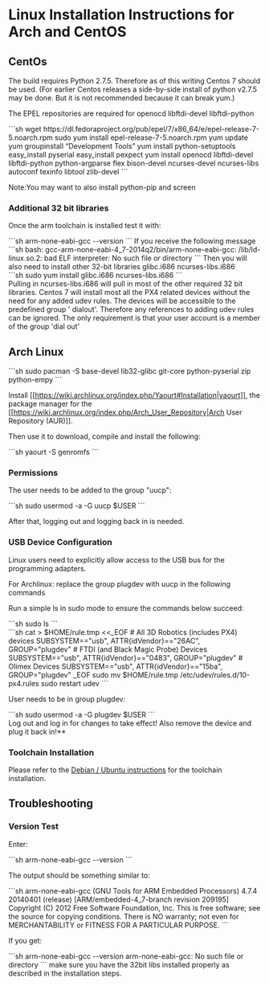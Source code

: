 # Linux Installation Instructions for Arch and CentOS


## CentOs

The build requires Python 2.7.5. Therefore as of this writing Centos 7 should be used. 
(For earlier Centos releases a side-by-side install of python v2.7.5 may be done. But it is not recommended because it can break yum.) 

The EPEL repositories are required for openocd libftdi-devel libftdi-python

<div class="host-code"></div>
```sh
wget https://dl.fedoraproject.org/pub/epel/7/x86_64/e/epel-release-7-5.noarch.rpm
sudo yum install epel-release-7-5.noarch.rpm
yum update
yum groupinstall “Development Tools”
yum install python-setuptools
easy_install pyserial
easy_install pexpect
yum install openocd libftdi-devel libftdi-python python-argparse flex bison-devel ncurses-devel ncurses-libs autoconf texinfo libtool zlib-devel 
```

Note:You may want to also install  python-pip and screen

### Additional 32 bit libraries

Once the arm toolchain is installed test it with:

<div class="host-code"></div>
```sh
arm-none-eabi-gcc --version
```
If you receive the following message 

<div class="host-code"></div>
```sh
bash: gcc-arm-none-eabi-4_7-2014q2/bin/arm-none-eabi-gcc: /lib/ld-linux.so.2: bad ELF interpreter: No such file or directory
```
Then you will also need to install other 32-bit libraries glibc.i686 ncurses-libs.i686
<div class="host-code"></div>
```sh
sudo yum install glibc.i686 ncurses-libs.i686 
```
<aside class="note">
Pulling in ncurses-libs.i686 will pull in most of the other required 32 bit libraries. Centos 7 will install most all the PX4 related devices without the need for any added udev rules. The devices will be accessible to the predefined group ' dialout'. Therefore any references to adding udev rules can be ignored. The only requirement is that your user account is a member of the group 'dial out'
</aside>

## Arch Linux
<div class="host-code"></div>
```sh
sudo pacman -S base-devel lib32-glibc git-core python-pyserial zip python-empy
```

Install [[https://wiki.archlinux.org/index.php/Yaourt#Installation|yaourt]], the package manager for the [[https://wiki.archlinux.org/index.php/Arch_User_Repository|Arch User Repository (AUR)]].

Then use it to download, compile and install the following:

<div class="host-code"></div>
```sh
yaourt -S genromfs
```

### Permissions

The user needs to be added to the group "uucp":

<div class="host-code"></div>
```sh
sudo usermod -a -G uucp $USER
```

After that, logging out and logging back in is needed.


### USB Device Configuration

Linux users need to explicitly allow access to the USB bus for the programming adapters.

For Archlinux: replace the group plugdev with uucp in the following commands


Run a simple ls in sudo mode to ensure the commands below succeed:

<div class="host-code"></div>
```sh
sudo ls
```

<div class="host-code"></div>
```sh
cat > $HOME/rule.tmp <<_EOF
# All 3D Robotics (includes PX4) devices
SUBSYSTEM=="usb", ATTR{idVendor}=="26AC", GROUP="plugdev"
# FTDI (and Black Magic Probe) Devices
SUBSYSTEM=="usb", ATTR{idVendor}=="0483", GROUP="plugdev"
# Olimex Devices
SUBSYSTEM=="usb",  ATTR{idVendor}=="15ba", GROUP="plugdev"
_EOF
sudo mv $HOME/rule.tmp /etc/udev/rules.d/10-px4.rules
sudo restart udev
```

User needs to be in group plugdev:
<div class="host-code"></div>
```sh
sudo usermod -a -G plugdev $USER
```

<aside class="note">
Log out and log in for changes to take effect! Also remove the device and plug it back in!**
</aside>

### Toolchain Installation

Please refer to the [Debian / Ubuntu instructions](starting-installing-linux.md) for the toolchain installation.

## Troubleshooting

### Version Test

Enter:
<div class="host-code"></div>
```sh
arm-none-eabi-gcc --version
```

The output should be something similar to:
<div class="host-code"></div>
```sh
arm-none-eabi-gcc (GNU Tools for ARM Embedded Processors) 4.7.4 20140401 (release) [ARM/embedded-4_7-branch revision 209195]
Copyright (C) 2012 Free Software Foundation, Inc.
This is free software; see the source for copying conditions.  There is NO
warranty; not even for MERCHANTABILITY or FITNESS FOR A PARTICULAR PURPOSE.
```

If you get: 
<div class="host-code"></div>
```sh
arm-none-eabi-gcc --version
arm-none-eabi-gcc: No such file or directory
```
make sure you have the 32bit libs installed properly as described in the installation steps.
